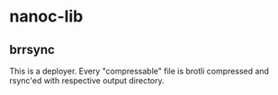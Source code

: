 # nanoc-lib

## brrsync

This is a deployer. Every "compressable" file is brotli compressed and rsync'ed with respective output directory. 
